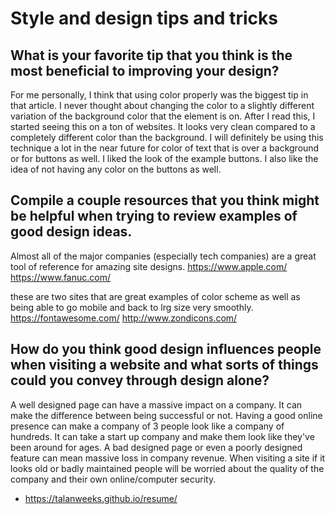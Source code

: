 # Style and design tips and tricks

## What is your favorite tip that you think is the most beneficial to improving your design?

For me personally, I think that using color properly was the biggest tip in that article. I never thought about changing the color to a slightly different variation of the background color that the element is on. After I read this, I started seeing this on a ton of websites. It looks very clean compared to a completely different color than the background. I will definitely be using this technique a lot in the near future for color of text that is over a background or for buttons as well. I liked the look of the example buttons. I also like the idea of not having any color on the buttons as well.


## Compile a couple resources that you think might be helpful when trying to review examples of good design ideas.

Almost all of the major companies (especially tech companies) are a great tool of reference for amazing site designs. 
https://www.apple.com/
https://www.fanuc.com/

these are two sites that are great examples of color scheme as well as being able to go mobile and back to lrg size very smoothly.
https://fontawesome.com/
http://www.zondicons.com/


## How do you think good design influences people when visiting a website and what sorts of things could you convey through design alone?

A well designed page can have a massive impact on a company. It can make the difference between being successful or not. Having a good online presence can make a company of 3 people look like a company of hundreds. It can take a start up company and make them look like they've been around for ages. A bad designed page or even a poorly designed feature can mean massive loss in company revenue. When visiting a site if it looks old or badly maintained people will be worried about the quality of the company and their own online/computer security.

* https://talanweeks.github.io/resume/